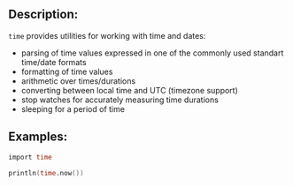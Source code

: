## Description:

`time` provides utilities for working with time and dates:
- parsing of time values expressed in one of the commonly used standart time/date formats
- formatting of time values
- arithmetic over times/durations
- converting between local time and UTC (timezone support)
- stop watches for accurately measuring time durations
- sleeping for a period of time

## Examples:

```v
import time

println(time.now())
```
